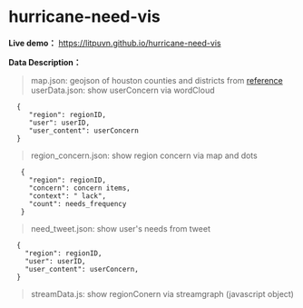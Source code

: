 # hurricane-need-vis

**Live demo：** https://litpuvn.github.io/hurricane-need-vis

**Data Description：**
<br>
>map.json: geojson of houston counties and districts from
  [reference](https://github.com/codeforamerica/click_that_hood/blob/master/public/data/houston.geojson) <br>
>userData.json: show userConcern via wordCloud 
```
  {
     "region": regionID,
     "user": userID,
     "user_content": userConcern
  }
``` 
>region_concern.json: show region concern via map and dots
```
   {
     "region": regionID,
     "concern": concern items,
     "context": " lack",
     "count": needs_frequency
   }
```
>need_tweet.json: show user's needs from tweet
```
  {
    "region": regionID,
    "user": userID,
    "user_content": userConcern,
  }
```
>streamData.js: show regionConern via streamgraph (javascript object)
  
  
    
